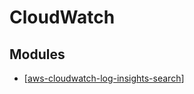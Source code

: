 CloudWatch
===

Modules
---

- [[aws-cloudwatch-log-insights-search]]

[//begin]: # "Autogenerated link references for markdown compatibility"
[aws-cloudwatch-log-insights-search]: aws-cloudwatch-log-insights-search.md "AWS Cloudwatch Log Insights Search"
[//end]: # "Autogenerated link references"